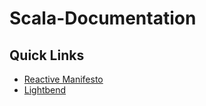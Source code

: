 # Scala-Documentation

## Quick Links
 * [Reactive Manifesto](http://www.reactivemanifesto.org/)
 * [Lightbend](https://www.lightbend.com/account)
